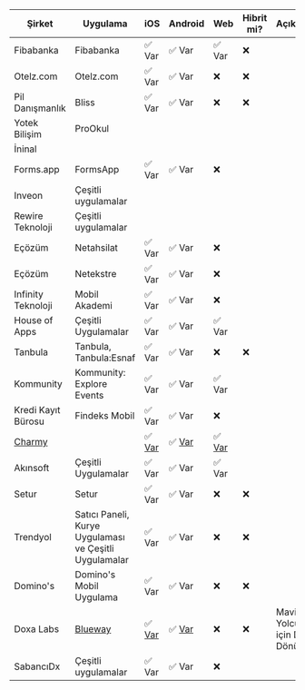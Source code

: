 | Şirket                                 | Uygulama                                               | iOS                                                                              | Android                                                                      | Web                               | Hibrit mi? | Açıklamalar                        |
| -------------------------------------- | ------------------------------------------------------ | -------------------------------------------------------------------------------- | ---------------------------------------------------------------------------- | --------------------------------- | ---------- | ---------------------------------- |
| Fibabanka                              | Fibabanka                                              | ✅ Var                                                                           | ✅ Var                                                                       | ✅ Var                            | ❌         |                                    |
| Otelz.com                              | Otelz.com                                              | ✅ Var                                                                           | ✅ Var                                                                       | ❌                                | ❌         |                                    |
| Pil Danışmanlık                        | Bliss                                                  | ✅ Var                                                                           | ✅ Var                                                                       | ❌                                | ❌         |                                    |
| Yotek Bilişim                          | ProOkul                                                |                                                                                  |                                                                              |                                   |            |                                    |
| İninal                                 |                                                        |                                                                                  |                                                                              |                                   |            |                                    |
| Forms.app                              | FormsApp                                               | ✅ Var                                                                           | ✅ Var                                                                       | ❌                                |            |                                    |
| Inveon                                 | Çeşitli uygulamalar                                    |                                                                                  |                                                                              |                                   |            |                                    |
| Rewire Teknoloji                       | Çeşitli uygulamalar                                    |                                                                                  |                                                                              |                                   |            |                                    |
| Eçözüm                                 | Netahsilat                                             | ✅ Var                                                                           | ✅ Var                                                                       | ❌                                |            |                                    |
| Eçözüm                                 | Netekstre                                              | ✅ Var                                                                           | ✅ Var                                                                       | ❌                                |            |                                    |
| Infinity Teknoloji                     | Mobil Akademi                                          | ✅ Var                                                                           | ✅ Var                                                                       | ❌                                |            |                                    |
| House of Apps                          | Çeşitli Uygulamalar                                    | ✅ Var                                                                           | ✅ Var                                                                       | ✅ Var                            |            |                                    |
| Tanbula                                | Tanbula, Tanbula:Esnaf                                 | ✅ Var                                                                           | ✅ Var                                                                       | ❌                                | ❌         |                                    |
| Kommunity                              | Kommunity: Explore Events                              | ✅ Var                                                                           | ✅ Var                                                                       | ✅ Var                            |            |                                    |
| Kredi Kayıt Bürosu                     | Findeks Mobil                                          | ✅ Var                                                                           | ✅ Var                                                                       | ❌                                |            |                                    |
| [Charmy](https://github.com/up-inside) |                                                        | ✅ [Var](https://apps.apple.com/tr/app/charmy-discover-music-movie/id1453332911) | ✅ [Var](https://play.google.com/store/apps/details?id=app.charmy)           | ✅ [Var](https://beta.charmy.app) |            |                                    |
| Akınsoft                               | Çeşitli Uygulamalar                                    | ✅ Var                                                                           | ✅ Var                                                                       | ✅ Var                            |            |                                    |
| Setur                                  | Setur                                                  | ✅ Var                                                                           | ✅ Var                                                                       | ❌                                | ❌         |                                    |
| Trendyol                               | Satıcı Paneli, Kurye Uygulaması ve Çeşitli Uygulamalar | ✅ Var                                                                           | ✅ Var                                                                       | ❌                                | ❌         |                                    |
| Domino's                               | Domino's Mobil Uygulama                                | ✅ Var                                                                           | ✅ Var                                                                       | ❌                                | ❌         |                                    |
| Doxa Labs                              | [Blueway](https://blueway.app)                         | ✅ [Var](https://apps.apple.com/tr/app/blueway-blue-voyage/id1528899724)         | ✅ [Var](https://play.google.com/store/apps/details?id=com.doxalabs.blueway) | ❌                                | ❌         | Mavi Yolculuk için Dijital Dönüşüm |
| SabancıDx                              | Çeşitli uygulamalar                                    | ✅ Var                                                                           | ✅ Var                                                                       | ❌                                |            |                                    |
